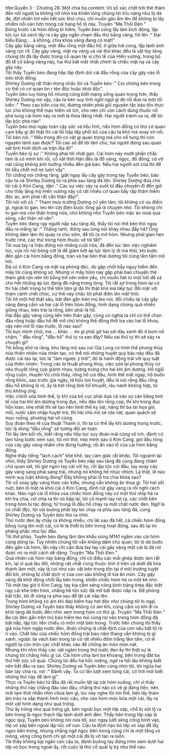 title:Quyển 3 - Chương 28: Một chia ba
content:
Vô số xác chết trôi thê thảm đến nỗi người ta không nỡ nhìn kia khiến lòng chúng tôi trĩu nặng như bị đá đè, đột nhiên trở nên hết sức khó chịu, chỉ muốn gào ầm lên để không bị lây nhiễm nỗi oán hờn trong cái hang hồ lô này. Truyện "Ma Thổi Đèn " <br>Đứng trước cái hòm đồng bí hiểm, Tuyền béo cũng lấy làm kích động, lập tức lục túi xách lấy ra cây gậy ngắn chạm đầu thú bằng vàng, hô lên :" Đại biểu Đảng ... à không, chìa khóa vàng đang có mặt!"<br>Cây gậy bằng vàng, một đầu rồng một đầu hổ, ở giữa hơi cong, lấp lánh ánh vàng rực rỡ. Cây gậy vàng, mặt nạ vàng và vài thứ khác đều là vật tùy táng chúng tôi đã lấy được trong cỗ quan tài vị chủ tế của Hiến vương, trong bộ đồ tế cổ bằng vàng này, hai thứ bắt mắt nhất chính là chiếc mặt nạ và cây gậy này.<br>Tôi thấy Tuyền béo đang hấp tấp định dúi cái đầu rồng của cây gậy vào lỗ trên khối đồng.<br>Shirley Dương rất thận trọng nhắc tôi và Tuyền béo :" Coi chừng bên trong có thể có cơ quan b*n r* tên độc hoặc khói độc".<br>Tuyền béo tuy hùng hổ nhưng cũng biết mạng sống quan trọng hơn, thấy Shirley Dương nói vậy, cậu ta bèn suy tính nghĩ ngợi gì đó rồi đưa ra một tối kiến :" Theo cao kiến của tôi, đương nhiên phải giữ nguyên tắc bảo tồn thực lực chứ không thể mạo hiểm vô ích, cho nên chỉ còn cách dùng thuốc nổ phá tung cái hòm này ra mới là thỏa đáng nhất. Hai người tránh xa ra, để tôi lắp bộc phá nào".<br>Tuyền béo mọi ngày toàn cậy sức và liều lĩnh, nếu hòm đồng có thứ cơ quan cạm bẫy gì đó thật thì cái lối hấp tấp phổi bò của cậu ta khó mà xoay xở nổi. Tôi bèn nói :" Nếu trong đó có vật gì quan trọng mà cho nổ tung thì còn nguyên lành sao được? Tôi cao số để tôi làm cho, hai người đứng sau quan sát tình hình địch và trận địa đi!"<br>Tuyền béo lý sự :" Không phải tôi nhát gan. Cái hòm này mười phần chắc tám là có minh khí rồi, cổ vật thời Hán đều là đồ vàng, ngọc, đồ đồng, có vỡ nát cũng không ảnh hưởng nhiều đến giá bán. Nếu hai người xót của thì để tôi liều chết mở nó luôn vậy".<br>Tôi chẳng nói chẳng rằng, giật ngay lấy cây gậy trong tay Tuyền béo, bảo cậu ta và Shirley Dương lùi ra phía sau tảng đá lớn. Shirley Dương đưa cho tôi cái ô Kim Cang, dặn :" Các sự việc xảy ra suốt từ đầu chuyến đi đến giờ cho thấy lăng mộ Hiến vương này có rất nhiều cơ quan bẫy rập thâm hiểm độc ác, anh phải rất cẩn thận đấy!".<br>Tôi nói với cô :" Tham mưu trưởng Dương cứ yên tâm, tôi không có ưu điểm gì, ngoài to gan, leo lên cột điện buộc lông gà là chuyện nhỏ. Tôi không chỉ to gan mà còn thận trọng nữa, chứ không như Tuyền béo mặc áo mưa qua sông, cẩn thận vớ vẩn".<br>Tuyền béo đang rạp người nấp sau tảng đá, thấy tôi nói thế bèn thò ngay đầu ra mắng lại :" Thằng ranh, đứng sau lưng nói kháy nhau đấy hả? Ông không dám làm thì quay ra cho sớm, để tôi ra mở hòm. Nhưng phải giao hẹn trước nhé, các thứ trong hòm thuộc về tôi tất!"<br>Tôi xua tay ra hiệu đừng nói nhăng cuội nữa, đã đến lúc làm việc nghiêm túc, vừa rồi nói bông cợt là để giảm bớt áp lực tâm lý đi mà thôi, khi bước đến gần cái hòm bằng đồng, trán và hai bên thái dương tôi cũng lấm tấm mồ hôi.<br>Đã có ô Kim Cang và mặt nạ phòng độc, dù gặp chốt bẫy nguy hiểm đến mấy tôi cũng không sợ. Nhưng vì mấy hôm nay gặp phải bao chuyện thê thảm ghê rợn nên tôi bỗng trở nên mềm yếu, chỉ muốn hét to một hồi để xả cho hết những áp lực đang đè nặng trong lòng. Tôi rất sợ trong hòm lại có thi hài chết trong tư thế tởm lợm gì đó thì thật khó mà tiếp tục đối mặt với thảm cảnh chết chóc, cứ thế này chắc tôi phát điên lên mất thôi.<br>Tôi hít một hơi thật sâu, bật đèn gắn trên mũ leo núi, đối chiếu lại cây gậy vàng đang cầm và hai cái lỗ trên hòm đồng, hình dạng chúng quả nhiên giống nhau, bên trái là rồng, bên phải là hổ.<br>Hai đầu gậy vàng cùng liền trên thân gậy, cũng có nghĩa ta chỉ có thể chọn đầu rồng hoặc đầu hổ để mở chứ không thể đồng thời tra vào hai lỗ khóa, vậy nên mở lỗ nào trước, lỗ nào sau?<br>Tôi bực mình chửi, mẹ ... khác ... éo gì phải gỡ hai sợi dây xanh đỏ ở bom nổ chậm, " đầu rồng", "đầu hổ" thứ tự ra sao đây? Nếu sai thứ tự thì sẽ xảy ra chuyện gì?<br>Tôi bỗng nhớ ra rằng, khu lăng mộ sau núi Già Long có hình thế phong thủy nửa thiên nhiên nửa nhân tạo, có thể nói những huyệt quý báu này đều đã được cải tạo lại, tức là "làm ngược ý trời", đó là hành động trái với quy luật của thiên nhiên. Trong các bí thuật phong thủy, việc sửa lại phong thủy có nêu thuyết rồng cọp giành nhau, tượng trưng cho hai khí âm dương. Hổ ngồi rồng cuộn, Huyền Vũ chối thây, rồng hổ cúi đầu, hình thế mất ngay, hổ buồn rồng khóc, sau trước giả ngây, tả hữu lún huyệt, đều là nói rằng đầu rồng đầu hổ không lộ rõ, ấy là bởi rồng lõm hổ khuyết, râu nanh không hợp, tứ thú không ứng.<br>Việc chỉnh sửa hình thế, lý khí của bố cục phải dựa cả vào sự cân bằng tinh tế của hai khí âm dương trong đục, nếu đảo lộn rồng cọp, thì khí trong đục hỗn loạn, nhẹ nhất thì sẽ tạo nên hình thế kỵ sát, nặng thì ba tai họa gió, mối, nước xâm nhập huyệt mộ, thi hài chủ mộ sẽ rữa nát, quan quách sẽ mục ruỗng, phương hại vô cùng.<br>Suy đoán theo lẽ của thuật Thanh ô, thì ta có thể lấy khí dương trong trước, tức là dùng "đầu rồng" sẽ tương đối an toàn.<br>Tôi lấy làm bối rối, biết rằng nếu tiếp tục suy đoán mãi cũng vô ích, đành cứ làm từng bước xem sao, tôi nín thở, nép mình sau ô Kim Cang, giơ đầu rồng của cây gậy vàng nhằm cho đúng hướng, rồi ấn vào lỗ của cái hòm bằng đồng.<br>Nghe thấy tiếng "lạch cạch" khe khẽ, tay cảm giác rất khớp. Tôi ngoảnh lại nhìn, thấy Shirley Dương và Tuyền béo nấp sau tảng đá cũng đang chăm chú quan sát, tôi giơ ngón tay cái với họ, rồi lập tức cúi đầu, tay xoay cây gậy vàng sang phải sang trái, nhưng nó không hề nhúc nhích. Lạ thật, lẽ nào mình suy luận không đúng? Đây không phải lỗ tra chìa khóa sao?<br>Tôi cố xoay gậy vàng theo các kiểu, nhưng vẫn không ăn thua gì. Tôi hơi sốt ruột, bèn ló mặt ra khỏi cái ô Kim Cang, định rút gậy vàng ra rồi nghĩ cách khác. Nào ngờ cái lỗ khóa của chiếc hòm đồng này có một thứ nhíp há ra khi tra chìa, rút chìa ra thì nó bập lại, tôi cố mạnh tay rút ra, các chốt bên trong hòm bị tác động, từ trong lỗ đầu hổ chảy ra một chất nước đen. Ngỡ là có chất độc, tôi vội buông phắt tay bỏ chạy ra phía sau tảng đá, cùng Shirley Dương và Tuyền béo thò ra nhìn.<br>Thứ nước đen ấy chảy ra không nhiều, chỉ lát sau đã hết, cả chiếc hòm đồng bỗng rung lên một cái, có lẽ là thiết bị bên trong hoạt động, sau đó lại im phăng phắc như lúc đầu.<br>Tôi thở phào, Tuyền béo đang lăm lăm khẩu súng M1A1 ngắm vào cái hòm cũng dừng lại. Tuy nhiên chúng tôi vẫn không dám chủ quan, tôi lò dò bước đến gần cái hòm, lần này chỉ cần đưa tay lay cái gậy vàng một cái là đã rút được nó ra một cách dễ dàng. Truyện "Ma Thổi Đèn " <br>Quả nhiên cái hòm này bằng đồng, chỉ có điều các mối ghép được làm rất kín, lại vì quá lâu đời, những vật chất cùng thuộc tính ở trên và dưới đã hòa thành làm một, vậy là coi như các vật bên trong tồn tại ở môi trường tuyệt đối kín, không bị chất dịch vị của con sâu khổng lồ kia ăn mòn. Cây gậy vàng đã khởi động chốt lẫy bên trong, khiến chiếc hòm hé ra một kẽ nhỏ.<br>Tôi một tay giơ ô Kim Cang, tay kia cầm xẻng công binh bằng thép đặc biệt nạy cái khe trên hòm, chẳng hề tốn sức đã mở bật được nắp ra. Để phòng bất trắc, tôi đi vòng ra phía sau để lật cái nắp lên.<br>Trong hòm không có ám khí đao kiếm hay hơi độc như chúng tôi lo ngại, Shirley Dương và Tuyền béo thấy không có ám khí, cũng cầm vũ khí đi ra khỏi tảng đá bước đến nhìn xem trong hòm có thứ gì. Truyện "Ma Thổi Đèn " <br>Ba cái đèn gắn trên mũ bảo hiểm leo núi cùng rọi vào trong hòm đồng đã bật nắp, lập tức liền chiếu rõ mồn một bên trong. Trước tiên chúng tôi thấy già nửa hòm ngập nước đen, đoán chừng là chất dịch của con sâu bất tử rò rỉ vào. Chất liệu của chiếc hòm đồng trải bao năm tháng vẫn không bị gỉ xanh, ngược lại vách bên trong lại có rất nhiều đốm trắng lấm tấm, có lẽ người ta còn trộn các chất khác vào để chống ăn mòn mủn nát.<br>Nhưng khi nhìn thấy các vật ngâm trong thứ nước đen ấy thì thật sự là chúng tôi chẳng hiểu gì cả. Cái hòm chia làm ba khoang, bên trong đặt ba thứ hết sức cổ quái. Chúng tôi đều há hốc miệng, ngớ ra hồi lâu không biết nên bắt đầu ra sao. Shirley Dương và Tuyền béo cùng nhìn tôi, tôi ngửa hai bàn tay chìa ra, nói :" Đành vậy. Ta cứ lần lượt xem từng cái, có trời mới biết những thứ này để làm gì".<br>Thực ra Tuyền béo từ đầu đã rất muốn lật úp cái hòm xuống, chỉ vì thấy những thứ này chẳng đâu vào đâu, chẳng thứ nào có vẻ gì đáng tiền, nên mới tạm thời nhẫn nhịn chưa làm gì, lúc này nghe tôi nói thế, bèn lấy thám âm trảo ra sắp thành hình móc câu, cho vào hòm móc bừa một cái, lấy ra một vật hình dạng như quả trứng.<br>Thứ ấy trông như quả trứng gà, bên ngoài bọc một lớp sáp, chỗ bị sứt lộ ra bên trong là ngọc thạch lấp lánh dưới ánh đèn. Thấy bên trong lớp sáp là ngọc quý, Tuyền béo không nói nửa lời, xọc ngay lưỡi xẻng công binh vào, lớp vỏ sáp bên ngoài lập tức vỡ vụn. Cậu ta định nạo bỏ lớp vỏ sáp để lấy ngọc bên trong, nhưng chẳng ngờ ngọc bên trong cũng chỉ là một tầng vỏ mỏng, xẻng công binh chỉ gõ một cái đã bị vỡ tan ra luôn.<br>Tôi thấy không kịp ngăn cản cậu ta, đành buông tay đứng nhìn xem dưới hai lớp vỏ bọc trong ngoài ấy, rốt cuộc là thứ cổ quái ly kỳ như thế nào.